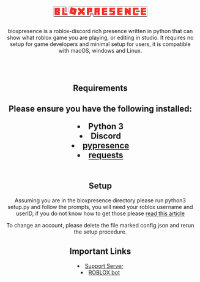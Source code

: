 <!-- <div style="text-align: center;"> -->
<h1 align="center">
    <img src="https://github.com/wotanut/bloxpresence/blob/main/screenshots/uploads/bloxpresence-2.png" width="250"></img>
    <br>
</h1>

<div style="text-align: center;">
    <p>
    bloxpresence is a roblox-discord rich presence written in python that can show what roblox game you are playing, or editing in studio. It requires no setup for game developers and minimal setup for users, it is compatible with macOS, windows and Linux.
    </p>
    <br>
    <br>
</div>
<div style="text-align: center;">
    <h2>Requirements<h2>
    <p>Please ensure you have the following installed:<p>
    <li> Python 3
    <li> Discord
    <li> <a href="https://pypi.org/project/pypresence/">pypresence</a>
    <li> <a href="https://pypi.org/project/requests/">requests</a>
    <br>
    <br>
</div>
<div style="text-align: center;">
    <h2>Setup</h2>
    <p>Assuming you are in the bloxpresence directory please run python3 setup.py and follow the prompts, you will need your roblox username and userID, if you do not know how to get those please <a href="../blob/main/screenshots/required_information.md">read this article</a></p>
    <p> To change an account, please delete the file marked config.json and rerun the setup procedure.
</div>
<div style="text-align: center;">
    <h2> Important Links </h2>
    <li> <a href="https://discord.gg/3QGttsWugd">Support Server</a>
    <li> <a href="https://www.roblox.com/users/2853604488/profile">ROBLOX bot</a>
</div>
